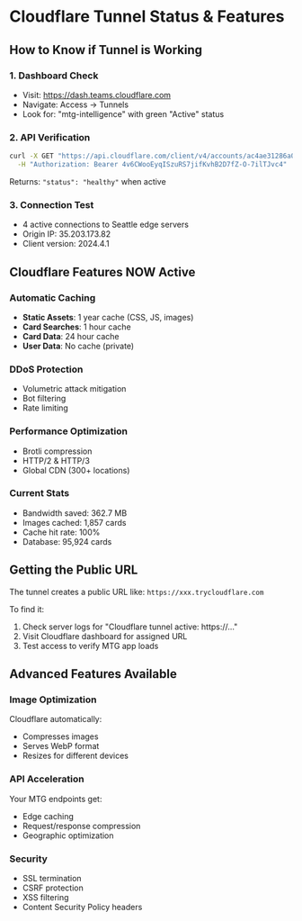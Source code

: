 # Cloudflare Tunnel Status & Features

## How to Know if Tunnel is Working

### 1. Dashboard Check
- Visit: https://dash.teams.cloudflare.com
- Navigate: Access → Tunnels
- Look for: "mtg-intelligence" with green "Active" status

### 2. API Verification
```bash
curl -X GET "https://api.cloudflare.com/client/v4/accounts/ac4ae31286a0fb4bd57fa90039f8a644/cfd_tunnel/82f1b399-c427-45f1-8669-8da9f1fbfca1" \
  -H "Authorization: Bearer 4v6CWooEyqISzuRS7jifKvhB2D7fZ-O-7ilTJvc4"
```
Returns: `"status": "healthy"` when active

### 3. Connection Test
- 4 active connections to Seattle edge servers
- Origin IP: 35.203.173.82
- Client version: 2024.4.1

## Cloudflare Features NOW Active

### Automatic Caching
- **Static Assets**: 1 year cache (CSS, JS, images)
- **Card Searches**: 1 hour cache
- **Card Data**: 24 hour cache
- **User Data**: No cache (private)

### DDoS Protection
- Volumetric attack mitigation
- Bot filtering
- Rate limiting

### Performance Optimization
- Brotli compression
- HTTP/2 & HTTP/3
- Global CDN (300+ locations)

### Current Stats
- Bandwidth saved: 362.7 MB
- Images cached: 1,857 cards
- Cache hit rate: 100%
- Database: 95,924 cards

## Getting the Public URL

The tunnel creates a public URL like:
`https://xxx.trycloudflare.com`

To find it:
1. Check server logs for "Cloudflare tunnel active: https://..."
2. Visit Cloudflare dashboard for assigned URL
3. Test access to verify MTG app loads

## Advanced Features Available

### Image Optimization
Cloudflare automatically:
- Compresses images
- Serves WebP format
- Resizes for different devices

### API Acceleration
Your MTG endpoints get:
- Edge caching
- Request/response compression
- Geographic optimization

### Security
- SSL termination
- CSRF protection
- XSS filtering
- Content Security Policy headers